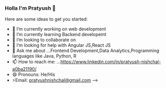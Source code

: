 ### Holla I'm Pratyush  👋


Here are some ideas to get you started:

- 🔭 I’m currently working on web development
- 🌱 I’m currently learning Backend developemt
- 👯 I’m looking to collaborate on 
- 🤔 I’m looking for help with Angular JS,React JS
- 💬 Ask me about ...Frontend Development,Data Analytics,Programming languages like Java, Python, R
- 📫 How to reach me: ...https://www.linkedin.com/in/pratyush-nishchal-a0ba21190/
- 😄 Pronouns: He/His
- ⚡Email: pratyushnishchal@gmail.com
-->
